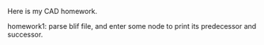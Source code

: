 Here is my CAD homework.

homework1: parse blif file, and enter some node to print its predecessor and successor.
